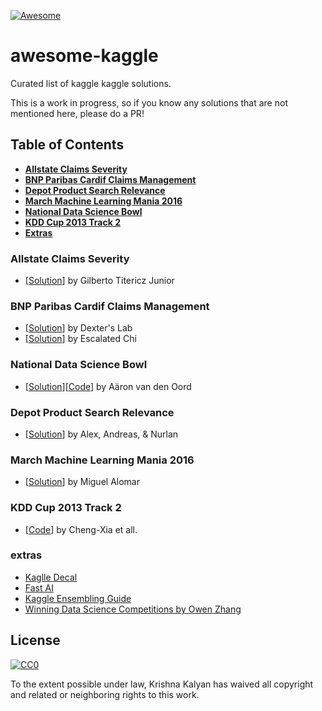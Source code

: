 [![Awesome](https://cdn.rawgit.com/sindresorhus/awesome/d7305f38d29fed78fa85652e3a63e154dd8e8829/media/badge.svg)](https://github.com/sindresorhus/awesome)

# awesome-kaggle
Curated list of kaggle kaggle solutions.

This is a work in progress, so if you know any solutions that are not mentioned here, please do a PR!

## Table of Contents
* **[Allstate Claims Severity](#allstate-claims-severity)**
* **[BNP Paribas Cardif Claims Management](#bnp-paribas-cardif-claims-management)**
* **[Depot Product Search Relevance](#depot-product-search-relevance)**
* **[March Machine Learning Mania 2016](#march-machine-learning-mania-2016)** 
* **[National Data Science Bowl](#national-data-science-bowl)** 
* **[KDD Cup 2013 Track 2](#kdd-cup-2013-track-2)** 
* **[Extras](#extras)** 

### Allstate Claims Severity
- [[Solution](https://www.kaggle.com/c/allstate-claims-severity/discussion/26537)] by Gilberto Titericz Junior


### BNP Paribas Cardif Claims Management
- [[Solution](https://www.kaggle.com/c/bnp-paribas-cardif-claims-management/forums/t/20247/1-dexter-s-lab-winning-solution)] by Dexter's Lab
- [[Solution](https://www.kaggle.com/c/bnp-paribas-cardif-claims-management/forums/t/20252/escalated-chi-2nd-place-solution)] by Escalated Chi

### National Data Science Bowl

- [[Solution](http://benanne.github.io/2015/03/17/plankton.html)][[Code](https://github.com/benanne/kaggle-ndsb)] by Aäron van den Oord

### Depot Product Search Relevance

- [[Solution](http://blog.kaggle.com/2016/05/18/home-depot-product-search-relevance-winners-interview-1st-place-alex-andreas-nurlan/)] by Alex, Andreas, & Nurlan


### March Machine Learning Mania 2016

- [[Solution](http://blog.kaggle.com/2016/05/10/march-machine-learning-mania-2016-winners-interview-1st-place-miguel-alomar/)] by Miguel Alomar


### KDD Cup 2013 Track 2

- [[Code](https://github.com/kdd-cup-2013-ntu/track2)] by Cheng-Xia et all.

### extras

- [Kaglle Decal](https://www.youtube.com/watch?v=RUrXA9koSCw&list=PLe1ZejL9wM_4qG-EEM4iqudPKGKdZG-6h&index=1)
- [Fast AI](http://www.fast.ai/)
- [Kaggle Ensembling Guide](http://mlwave.com/kaggle-ensembling-guide/)
- [Winning Data Science Competitions by Owen Zhang](http://de.slideshare.net/ShangxuanZhang/winning-data-science-competitions-presented-by-owen-zhang)


## License

[![CC0](https://licensebuttons.net/p/zero/1.0/88x31.png)](http://creativecommons.org/publicdomain/zero/1.0/)

To the extent possible under law, Krishna Kalyan has waived all copyright and related or neighboring rights to this work.

